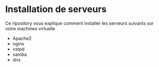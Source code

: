 # Installation de serveurs
Ce ripository vous explique comment installer les serveurs suivants sur votre machines virtuelle

* Apache2
* nginx
* vstpd
* samba
* dns